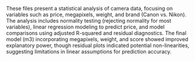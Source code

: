 These files present a statistical analysis of camera data, focusing on variables such as price, megapixels, weight, and brand (Canon vs. Nikon). The analysis includes normality testing (rejecting normality for most variables), linear regression modeling to predict price, and model comparisons using adjusted R-squared and residual diagnostics. The final model (m3) incorporating megapixels, weight, and score showed improved explanatory power, though residual plots indicated potential non-linearities, suggesting limitations in linear assumptions for prediction accuracy.
